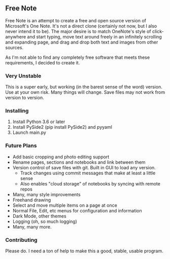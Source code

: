 ## Free Note

Free Note is an attempt to create a free and open source version of Microsoft's One Note. 
It's not a direct clone (certainly not now, but I also never intend it to be).
The major desire is to match OneNote's style of click-anywhere and start typing, move text around freely
in an infinitely scrolling and expanding page, and drag and drop both text and images from other sources.

As I'm not able to find any completely free software that meets these requirements, I decided to create it.

### Very Unstable

This is a super early, but working (in the barest sense of the word) version. Use at your own risk. Many things will change.
Save files may not work from version to version.

### Installing

1. Install Python 3.6 or later
2. Install PySide2 (pip install PySide2) and pyyaml
3. Launch main.py

### Future Plans

- Add basic cropping and photo editing support
- Rename pages, sections and notebooks and link between them
- Version control of save files with git. Built in GUI to load any version.
  - Track changes using commit messages that make at least a little sense
  - Also enables "cloud storage" of notebooks by syncing with remote repos
- Many, many style improvements
- Freehand drawing
- Select and move multiple items on a page at once
- Normal File, Edit, etc menus for configuration and information
- Dark Mode, other themes
- Logging (oh, so much logging)
- Many, many more.

### Contributing

Please do. I need a ton of help to make this a good, stable, usable program. 

